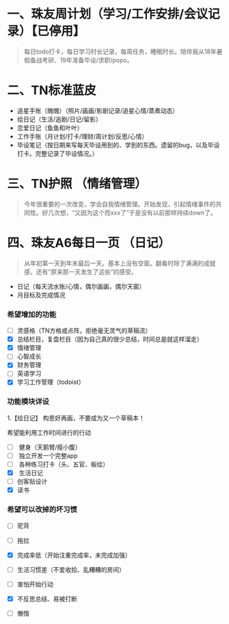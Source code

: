 # 一、珠友周计划（学习/工作安排/会议记录）【已停用】
>每日todo打卡，每日学习时长记录，每周任务，睡眠时长。陪伴我从18年暑假备战考研、19年准备毕设/求职/popo。
# 二、TN标准蓝皮
* 追星手账（魄魄）（照片/画画/影剧记录/追星心情/蒸煮动态）
* 绘日记（生活/追剧/日记/留影）
* 恋爱日记（鱼鱼和叶叶）
* 工作手账（月计划/打卡/理财/周计划/反思/心情）
* 毕设笔记（按日期来写每天毕设用到的、学到的东西。遗留的bug，以及毕设打卡。完整记录了毕设情况。）
# 三、TN护照 （情绪管理）
>今年很重要的一次改变，学会自我情绪管理。开始发现，引起情绪事件的共同性。好几次想，“又因为这个而xxx了”于是没有以前那样持续down了。
# 四、珠友A6每日一页 （日记）
>从年初第一天到年末最后一天。基本上没有空窗。翻看时除了满满的成就感，还有“原来那一天发生了这些”的感受。
* 日记（每天流水账/心情，偶尔画画，偶尔天窗）
* 月目标及完成情况
### 希望增加的功能
- [ ] 灵感格（TN方格或点阵，拒绝毫无灵气的草稿流）
- [x] 总结栏目，复盘栏目（因为自己真的很少总结，时间总是就这样溜走）
- [x] 情绪管理
- [ ] 心智成长
- [x] 财务管理
- [ ] 英语学习
- [x] 学习工作管理（todoist）
### 功能模块详设
1.【绘日记】 构思好再画，不要成为又一个草稿本！

希望能利用工作时间进行的行动

- [ ]  健身（天鹅臂/瘦小腹）
- [ ]  独立开发一个完整app
- [ ]  各种练习打卡（头、五官、板绘）
- [x]  生活日记
- [ ] 创客贴设计
- [x] 读书
### 希望可以改掉的坏习惯
- [ ] 驼背
- [ ] 拖拉
- [x] 完成率低（开始注重完成率，未完成加强）
- [ ] 生活习惯差（不爱收拾、乱糟糟的房间）
- [ ] 害怕开始行动
- [x] 不反思总结、易被打断
- [ ] 懒惰


